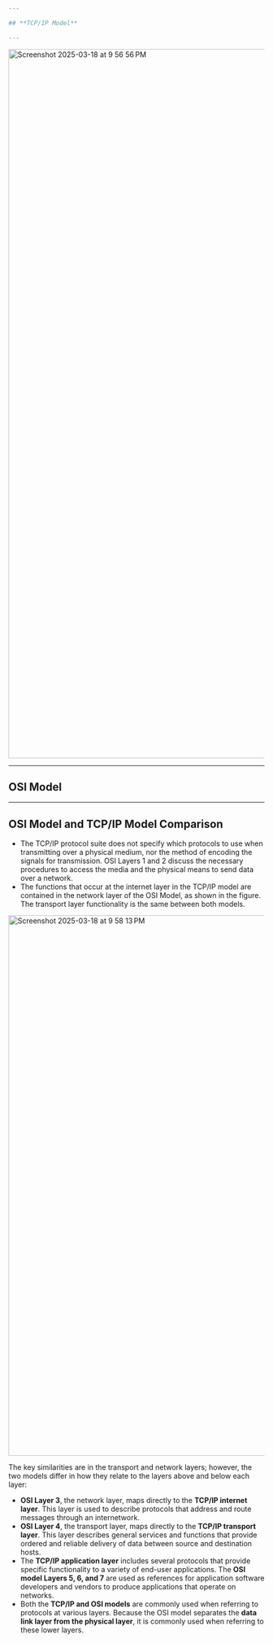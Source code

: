 ```yaml
---

## **TCP/IP Model**

---
```

<img width="1395" alt="Screenshot 2025-03-18 at 9 56 56 PM" src="https://github.com/user-attachments/assets/e3bd26bf-c60e-4003-96d9-166b0335eaae" />




---

## **OSI Model**



---

## **OSI Model and TCP/IP Model Comparison**

- The TCP/IP protocol suite does not specify which protocols to use when transmitting over a physical medium, nor the method of encoding the signals for transmission. OSI Layers 1 and 2 discuss the necessary procedures to access the media and the physical means to send data over a network.
- The functions that occur at the internet layer in the TCP/IP model are contained in the network layer of the OSI Model, as shown in the figure. The transport layer functionality is the same between both models.
<img width="1063" alt="Screenshot 2025-03-18 at 9 58 13 PM" src="https://github.com/user-attachments/assets/3ac8fcfb-eb8a-4d99-b8c0-013e9c693d3b" />



The key similarities are in the transport and network layers; however, the two models differ in how they relate to the layers above and below each layer:

- **OSI Layer 3**, the network layer, maps directly to the **TCP/IP internet layer**. This layer is used to describe protocols that address and route messages through an internetwork.
- **OSI Layer 4**, the transport layer, maps directly to the **TCP/IP transport layer**. This layer describes general services and functions that provide ordered and reliable delivery of data between source and destination hosts.
- The **TCP/IP application layer** includes several protocols that provide specific functionality to a variety of end-user applications. The **OSI model Layers 5, 6, and 7** are used as references for application software developers and vendors to produce applications that operate on networks.
- Both the **TCP/IP and OSI models** are commonly used when referring to protocols at various layers. Because the OSI model separates the **data link layer from the physical layer**, it is commonly used when referring to these lower layers.
